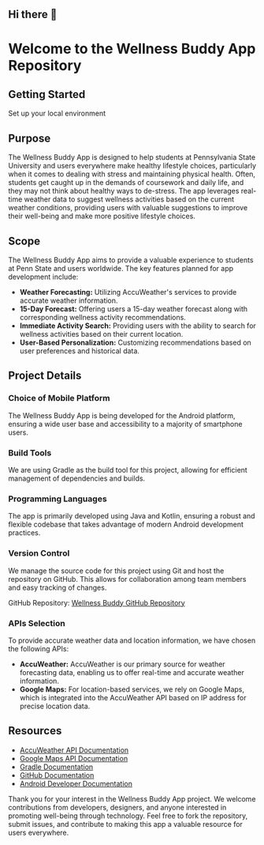 ## Hi there 👋
<html>
<body>
  <h1>Welcome to the Wellness Buddy App Repository</h1>
    <h2 id="started">Getting Started</h2>
    <p> Set up your local environment </p>
    <h2 id="purpose">Purpose</h2>
    <p>The Wellness Buddy App is designed to help students at Pennsylvania State University and users everywhere make healthy lifestyle choices, particularly when it comes to dealing with stress and maintaining physical health. Often, students get caught up in the demands of coursework and daily life, and they may not think about healthy ways to de-stress. The app leverages real-time weather data to suggest wellness activities based on the current weather conditions, providing users with valuable suggestions to improve their well-being and make more positive lifestyle choices.</p>
    <h2 id="scope">Scope</h2>
    <p>The Wellness Buddy App aims to provide a valuable experience to students at Penn State and users worldwide. The key features planned for app development include:</p>
    <ul>
        <li><strong>Weather Forecasting:</strong> Utilizing AccuWeather's services to provide accurate weather information.</li>
        <li><strong>15-Day Forecast:</strong> Offering users a 15-day weather forecast along with corresponding wellness activity recommendations.</li>
        <li><strong>Immediate Activity Search:</strong> Providing users with the ability to search for wellness activities based on their current location.</li>
        <li><strong>User-Based Personalization:</strong> Customizing recommendations based on user preferences and historical data.</li>
    </ul>
    <h2 id="project-details">Project Details</h2>
    <h3 id="choice-of-mobile-platform">Choice of Mobile Platform</h3>
    <p>The Wellness Buddy App is being developed for the Android platform, ensuring a wide user base and accessibility to a majority of smartphone users.</p>
    <h3 id="build-tools">Build Tools</h3>
    <p>We are using Gradle as the build tool for this project, allowing for efficient management of dependencies and builds.</p>
    <h3 id="programming-languages">Programming Languages</h3>
    <p>The app is primarily developed using Java and Kotlin, ensuring a robust and flexible codebase that takes advantage of modern Android development practices.</p>
    <h3 id="version-control">Version Control</h3>
    <p>We manage the source code for this project using Git and host the repository on GitHub. This allows for collaboration among team members and easy tracking of changes.</p>
    <p>GitHub Repository: <a href="https://github.com/NittanyLions42/wellness-buddy">Wellness Buddy GitHub Repository</a></p>
    <h3 id="apis-selection">APIs Selection</h3>
    <p>To provide accurate weather data and location information, we have chosen the following APIs:</p>
    <ul>
        <li><strong>AccuWeather:</strong> AccuWeather is our primary source for weather forecasting data, enabling us to offer real-time and accurate weather information.</li>
        <li><strong>Google Maps:</strong> For location-based services, we rely on Google Maps, which is integrated into the AccuWeather API based on IP address for precise location data.</li>
    </ul>
    <h2>Resources</h2>
    <ul>
        <li><a href="https://developer.accuweather.com/apis">AccuWeather API Documentation</a></li>
        <li><a href="https://developers.google.com/maps/documentation">Google Maps API Documentation</a></li>
        <li><a href="https://docs.gradle.org/current/userguide/userguide.html">Gradle Documentation</a></li>
        <li><a href="https://docs.github.com/en">GitHub Documentation</a></li>
        <li><a href="https://developer.android.com/docs">Android Developer Documentation</a></li>
    </ul>
    <p>Thank you for your interest in the Wellness Buddy App project. We welcome contributions from developers, designers, and anyone interested in promoting well-being through technology. Feel free to fork the repository, submit issues, and contribute to making this app a valuable resource for users everywhere.</p>
</body>
</html>

<!--

**Here are some ideas to get you started:**

🙋‍♀️ A short introduction - what is your organization all about?
🌈 Contribution guidelines - how can the community get involved?
👩‍💻 Useful resources - where can the community find your docs? Is there anything else the community should know?
🍿 Fun facts - what does your team eat for breakfast?
🧙 Remember, you can do mighty things with the power of [Markdown](https://docs.github.com/github/writing-on-github/getting-started-with-writing-and-formatting-on-github/basic-writing-and-formatting-syntax)
-->
